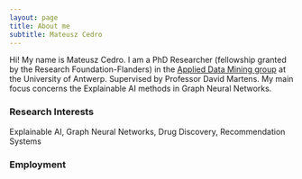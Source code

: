 ```yaml
---
layout: page
title: About me
subtitle: Mateusz Cedro
---
```


Hi! My name is Mateusz Cedro. I am a PhD Researcher (fellowship granted by the Research Foundation-Flanders) in the [Applied Data Mining group](https://admantwerp.github.io/) at the University of Antwerp. Supervised by Professor David Martens. My main focus concerns the Explainable AI methods in Graph Neural Networks.

### Research Interests
Explainable AI, Graph Neural Networks, Drug Discovery, Recommendation Systems 

### Employment

